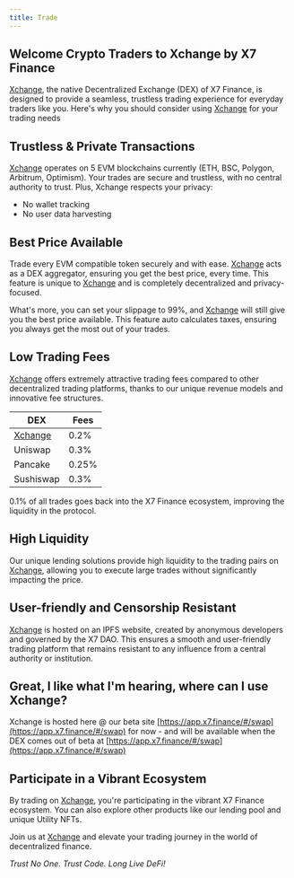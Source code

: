 ```yaml
---
title: Trade
---
```


## Welcome Crypto Traders to Xchange by X7 Finance

[Xchange](https://app.x7.finance/#/swap), the native Decentralized Exchange (DEX) of X7 Finance, is designed to provide a seamless, trustless trading experience for everyday traders like you. Here's why you should consider using [Xchange](https://app.x7.finance/#/swap) for your trading needs

## Trustless & Private Transactions

[Xchange](https://app.x7.finance/#/swap) operates on 5 EVM blockchains currently (ETH, BSC, Polygon, Arbitrum, Optimism). Your trades are secure and trustless, with no central authority to trust. Plus, Xchange respects your privacy:

- No wallet tracking
- No user data harvesting

## Best Price Available

Trade every EVM compatible token securely and with ease. [Xchange](https://app.x7.finance/#/swap) acts as a DEX aggregator, ensuring you get the best price, every time. This feature is unique to [Xchange](https://app.x7.finance/#/swap) and is completely decentralized and privacy-focused.

What's more, you can set your slippage to 99%, and [Xchange](https://app.x7.finance/#/swap) will still give you the best price available. This feature auto calculates taxes, ensuring you always get the most out of your trades.

## Low Trading Fees

[Xchange](https://app.x7.finance/#/swap) offers extremely attractive trading fees compared to other decentralized trading platforms, thanks to our unique revenue models and innovative fee structures.

| DEX                                      | Fees  |
| ---------------------------------------- | ----- |
| [Xchange](https://app.x7.finance/#/swap) | 0.2%  |
| Uniswap                                  | 0.3%  |
| Pancake                                  | 0.25% |
| Sushiswap                                | 0.3%  |

0.1% of all trades goes back into the X7 Finance ecosystem, improving the liquidity in the protocol.

## High Liquidity

Our unique lending solutions provide high liquidity to the trading pairs on [Xchange](https://app.x7.finance/#/swap), allowing you to execute large trades without significantly impacting the price.

## User-friendly and Censorship Resistant

[Xchange](https://app.x7.finance/#/swap) is hosted on an IPFS website, created by anonymous developers and governed by the X7 DAO. This ensures a smooth and user-friendly trading platform that remains resistant to any influence from a central authority or institution.

## Great, I like what I'm hearing, where can I use Xchange?

Xchange is hosted here @ our beta site [https://app.x7.finance/#/swap](https://app.x7.finance/#/swap) for now - and will be available when the DEX comes out of beta at [https://app.x7.finance/#/swap](https://app.x7.finance/#/swap)

## Participate in a Vibrant Ecosystem

By trading on [Xchange](https://app.x7.finance/#/swap), you're participating in the vibrant X7 Finance ecosystem. You can also explore other products like our lending pool and unique Utility NFTs.

Join us at [Xchange](https://app.x7.finance/#/swap) and elevate your trading journey in the world of decentralized finance.

_Trust No One. Trust Code. Long Live DeFi!_
